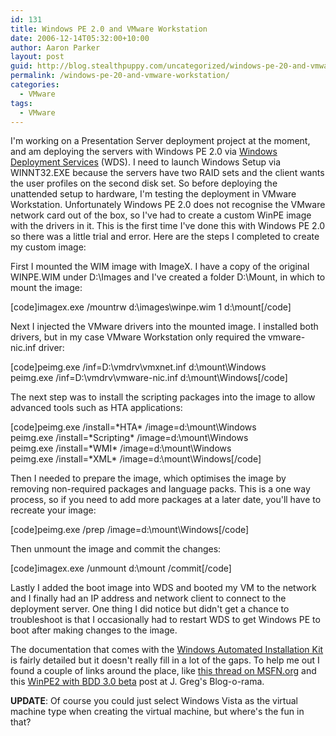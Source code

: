 ```yaml
---
id: 131
title: Windows PE 2.0 and VMware Workstation
date: 2006-12-14T05:32:00+10:00
author: Aaron Parker
layout: post
guid: http://blog.stealthpuppy.com/uncategorized/windows-pe-20-and-vmware-workstation
permalink: /windows-pe-20-and-vmware-workstation/
categories:
  - VMware
tags:
  - VMware
---
```

I'm working on a Presentation Server deployment project at the moment, and am deploying the servers with Windows PE 2.0 via [Windows Deployment Services](http://www.microsoft.com/windowsserver/longhorn/deployment/services.mspx) (WDS). I need to launch Windows Setup via WINNT32.EXE because the servers have two RAID sets and the client wants the user profiles on the second disk set. So before deploying the unattended setup to hardware, I'm testing the deployment in VMware Workstation. Unfortunately Windows PE 2.0 does not recognise the VMware network card out of the box, so I've had to create a custom WinPE image with the drivers in it. This is the first time I've done this with Windows PE 2.0 so there was a little trial and error. Here are the steps I completed to create my custom image:

First I mounted the WIM image with ImageX. I have a copy of the original WINPE.WIM under D:\Images and I've created a folder D:\Mount, in which to mount the image:

[code]imagex.exe /mountrw d:\images\winpe.wim 1 d:\mount[/code]

Next I injected the VMware drivers into the mounted image. I installed both drivers, but in my case VMware Workstation only required the vmware-nic.inf driver:

[code]peimg.exe /inf=D:\vmdrv\vmxnet.inf d:\mount\Windows  
peimg.exe /inf=D:\vmdrv\vmware-nic.inf d:\mount\Windows[/code]

The next step was to install the scripting packages into the image to allow advanced tools such as HTA applications:

[code]peimg.exe /install=\*HTA\* /image=d:\mount\Windows  
peimg.exe /install=\*Scripting\* /image=d:\mount\Windows  
peimg.exe /install=\*WMI\* /image=d:\mount\Windows  
peimg.exe /install=\*XML\* /image=d:\mount\Windows[/code]

Then I needed to prepare the image, which optimises the image by removing non-required packages and language packs. This is a one way process, so if you need to add more packages at a later date, you'll have to recreate your image:

[code]peimg.exe /prep /image=d:\mount\Windows[/code]

Then unmount the image and commit the changes:

[code]imagex.exe /unmount d:\mount /commit[/code]

Lastly I added the boot image into WDS and booted my VM to the network and I finally had an IP address and network client to connect to the deployment server. One thing I did notice but didn't get a chance to troubleshoot is that I occasionally had to restart WDS to get Windows PE to boot after making changes to the image.

The documentation that comes with the [Windows Automated Installation Kit](http://www.microsoft.com/downloads/details.aspx?FamilyID=c7d4bc6d-15f3-4284-9123-679830d629f2&DisplayLang=en) is fairly detailed but it doesn't really fill in a lot of the gaps. To help me out I found a couple of links around the place, like [this thread on MSFN.org](http://www.msfn.org/board/index.php?act=ST&f=81&t=81802) and this [WinPE2 with BDD 3.0 beta](http://www.uvm.edu/~jgm/wordpress/?p=51) post at J. Greg's Blog-o-rama.

**UPDATE**: Of course you could just select Windows Vista as the virtual machine type when creating the virtual machine, but where's the fun in that?